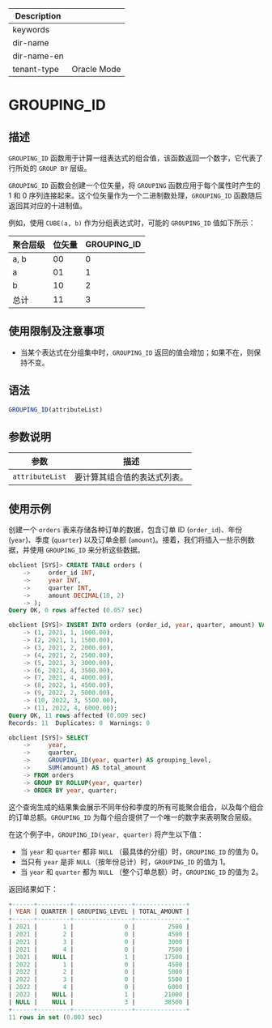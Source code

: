 | Description   |                 |
|---------------|-----------------|
| keywords      |                 |
| dir-name      |                 |
| dir-name-en   |                 |
| tenant-type   | Oracle Mode     |

# GROUPING_ID

## 描述

`GROUPING_ID` 函数用于计算一组表达式的组合值，该函数返回一个数字，它代表了行所处的 `GROUP BY` 层级。

`GROUPING_ID` 函数会创建一个位矢量，将 `GROUPING` 函数应用于每个属性时产生的 1 和 0 序列连接起来。这个位矢量作为一个二进制数处理，`GROUPING_ID` 函数随后返回其对应的十进制值。

例如，使用 `CUBE(a, b)` 作为分组表达式时，可能的 `GROUPING_ID` 值如下所示：

|聚合层级	|位矢量|	GROUPING_ID|
|--------|-----|------------|
|a, b	   |00	 |    0       |
|a       |	01 |    1       |
|b       |	10 |    2       |
|总计    	|11	  |    3       |


## 使用限制及注意事项

- 当某个表达式在分组集中时，`GROUPING_ID` 返回的值会增加；如果不在，则保持不变。

## 语法

```sql
GROUPING_ID(attributeList)
```

## 参数说明

| 参数            | 描述                 |
|-----------------|----------------------|
|`attributeList`  | 要计算其组合值的表达式列表。|

## 使用示例

创建一个 `orders` 表来存储各种订单的数据，包含订单 ID (`order_id`)、年份 (`year`)、季度 (`quarter`) 以及订单金额 (`amount`)。接着，我们将插入一些示例数据，并使用 `GROUPING_ID` 来分析这些数据。

```sql
obclient [SYS]> CREATE TABLE orders (
    ->     order_id INT,
    ->     year INT,
    ->     quarter INT,
    ->     amount DECIMAL(10, 2)
    -> );
Query OK, 0 rows affected (0.057 sec)

obclient [SYS]> INSERT INTO orders (order_id, year, quarter, amount) VALUES
    -> (1, 2021, 1, 1000.00),
    -> (2, 2021, 1, 1500.00),
    -> (3, 2021, 2, 2000.00),
    -> (4, 2021, 2, 2500.00),
    -> (5, 2021, 3, 3000.00),
    -> (6, 2021, 4, 3500.00),
    -> (7, 2021, 4, 4000.00),
    -> (8, 2022, 1, 4500.00),
    -> (9, 2022, 2, 5000.00),
    -> (10, 2022, 3, 5500.00),
    -> (11, 2022, 4, 6000.00);
Query OK, 11 rows affected (0.009 sec)
Records: 11  Duplicates: 0  Warnings: 0

obclient [SYS]> SELECT
    ->     year,
    ->     quarter,
    ->     GROUPING_ID(year, quarter) AS grouping_level,
    ->     SUM(amount) AS total_amount
    -> FROM orders
    -> GROUP BY ROLLUP(year, quarter)
    -> ORDER BY year, quarter;
```

这个查询生成的结果集会展示不同年份和季度的所有可能聚合组合，以及每个组合的订单总额。`GROUPING_ID` 为每个组合提供了一个唯一的数字来表明聚合层级。

在这个例子中，`GROUPING_ID(year, quarter)` 将产生以下值：

- 当 `year` 和 `quarter` 都非 `NULL` （最具体的分组）时，`GROUPING_ID` 的值为 0。
- 当只有 `year` 是非 `NULL`（按年份总计）时，`GROUPING_ID` 的值为 1。
- 当 `year` 和 `quarter` 都为 `NULL` （整个订单总额）时，`GROUPING_ID` 的值为 2。

返回结果如下：

```sql
+------+---------+----------------+--------------+
| YEAR | QUARTER | GROUPING_LEVEL | TOTAL_AMOUNT |
+------+---------+----------------+--------------+
| 2021 |       1 |              0 |         2500 |
| 2021 |       2 |              0 |         4500 |
| 2021 |       3 |              0 |         3000 |
| 2021 |       4 |              0 |         7500 |
| 2021 |    NULL |              1 |        17500 |
| 2022 |       1 |              0 |         4500 |
| 2022 |       2 |              0 |         5000 |
| 2022 |       3 |              0 |         5500 |
| 2022 |       4 |              0 |         6000 |
| 2022 |    NULL |              1 |        21000 |
| NULL |    NULL |              3 |        38500 |
+------+---------+----------------+--------------+
11 rows in set (0.003 sec)
```

